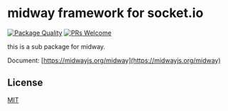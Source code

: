 # midway framework for socket.io

[![Package Quality](http://npm.packagequality.com/shield/midway-web.svg)](http://packagequality.com/#?package=midway-web)
[![PRs Welcome](https://img.shields.io/badge/PRs-welcome-brightgreen.svg)](https://github.com/midwayjs/midway/pulls)

this is a sub package for midway.

Document: [https://midwayjs.org/midway](https://midwayjs.org/midway)

## License

[MIT]((http://github.com/midwayjs/midway/blob/master/LICENSE))
